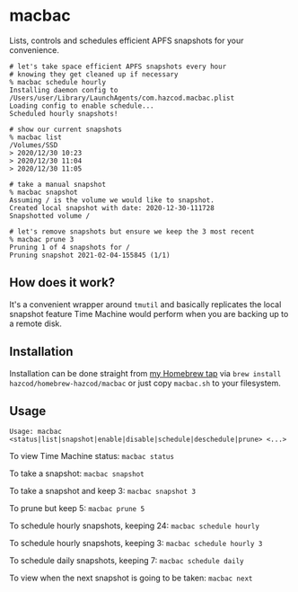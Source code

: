 
# macbac

Lists, controls and schedules efficient APFS snapshots for your convenience.

```shell
# let's take space efficient APFS snapshots every hour
# knowing they get cleaned up if necessary
% macbac schedule hourly
Installing daemon config to /Users/user/Library/LaunchAgents/com.hazcod.macbac.plist
Loading config to enable schedule...
Scheduled hourly snapshots!

# show our current snapshots
% macbac list
/Volumes/SSD
> 2020/12/30 10:23
> 2020/12/30 11:04
> 2020/12/30 11:05

# take a manual snapshot
% macbac snapshot
Assuming / is the volume we would like to snapshot.
Created local snapshot with date: 2020-12-30-111728
Snapshotted volume /

# let's remove snapshots but ensure we keep the 3 most recent
% macbac prune 3
Pruning 1 of 4 snapshots for /
Pruning snapshot 2021-02-04-155845 (1/1)
```

## How does it work?

It's a convenient wrapper around `tmutil` and basically replicates the local snapshot feature Time Machine would perform when you are backing up to a remote disk.

## Installation

Installation can be done straight from [my Homebrew tap](https://github.com/hazcod/homebrew-hazcod) via `brew install hazcod/homebrew-hazcod/macbac` or just copy `macbac.sh` to  your filesystem.

## Usage

`Usage: macbac <status|list|snapshot|enable|disable|schedule|deschedule|prune> <...>`

To view Time Machine status: `macbac status`

To take a snapshot: `macbac snapshot`

To take a snapshot and keep 3: `macbac snapshot 3`

To prune but keep 5: `macbac prune 5`

To schedule hourly snapshots, keeping 24: `macbac schedule hourly`

To schedule hourly snapshots, keeping 3: `macbac schedule hourly 3` 

To schedule daily snapshots, keeping 7: `macbac schedule daily`

To view when the next snapshot is going to be taken: `macbac next`
